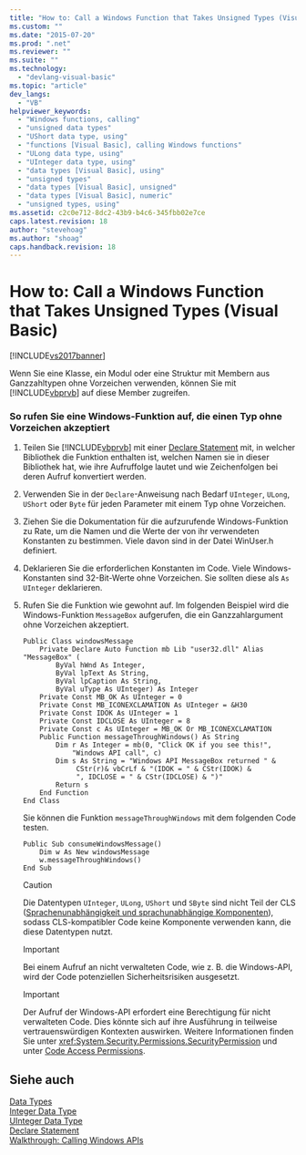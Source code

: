 ```yaml
---
title: "How to: Call a Windows Function that Takes Unsigned Types (Visual Basic) | Microsoft Docs"
ms.custom: ""
ms.date: "2015-07-20"
ms.prod: ".net"
ms.reviewer: ""
ms.suite: ""
ms.technology: 
  - "devlang-visual-basic"
ms.topic: "article"
dev_langs: 
  - "VB"
helpviewer_keywords: 
  - "Windows functions, calling"
  - "unsigned data types"
  - "UShort data type, using"
  - "functions [Visual Basic], calling Windows functions"
  - "ULong data type, using"
  - "UInteger data type, using"
  - "data types [Visual Basic], using"
  - "unsigned types"
  - "data types [Visual Basic], unsigned"
  - "data types [Visual Basic], numeric"
  - "unsigned types, using"
ms.assetid: c2c0e712-8dc2-43b9-b4c6-345fbb02e7ce
caps.latest.revision: 18
author: "stevehoag"
ms.author: "shoag"
caps.handback.revision: 18
---
```

# How to: Call a Windows Function that Takes Unsigned Types (Visual Basic)
[!INCLUDE[vs2017banner](../../../visual-basic/includes/vs2017banner.md)]

Wenn Sie eine Klasse, ein Modul oder eine Struktur mit Membern aus Ganzzahltypen ohne Vorzeichen verwenden, können Sie mit [!INCLUDE[vbprvb](../../../csharp/programming-guide/concepts/linq/includes/vbprvb-md.md)] auf diese Member zugreifen.  
  
### So rufen Sie eine Windows\-Funktion auf, die einen Typ ohne Vorzeichen akzeptiert  
  
1.  Teilen Sie [!INCLUDE[vbprvb](../../../csharp/programming-guide/concepts/linq/includes/vbprvb-md.md)] mit einer [Declare Statement](../../../visual-basic/language-reference/statements/declare-statement.md) mit, in welcher Bibliothek die Funktion enthalten ist, welchen Namen sie in dieser Bibliothek hat, wie ihre Aufruffolge lautet und wie Zeichenfolgen bei deren Aufruf konvertiert werden.  
  
2.  Verwenden Sie in der `Declare`\-Anweisung nach Bedarf `UInteger`, `ULong`, `UShort` oder `Byte` für jeden Parameter mit einem Typ ohne Vorzeichen.  
  
3.  Ziehen Sie die Dokumentation für die aufzurufende Windows\-Funktion zu Rate, um die Namen und die Werte der von ihr verwendeten Konstanten zu bestimmen.  Viele davon sind in der Datei WinUser.h definiert.  
  
4.  Deklarieren Sie die erforderlichen Konstanten im Code.  Viele Windows\-Konstanten sind 32\-Bit\-Werte ohne Vorzeichen. Sie sollten diese als `As` `UInteger` deklarieren.  
  
5.  Rufen Sie die Funktion wie gewohnt auf.  Im folgenden Beispiel wird die Windows\-Funktion `MessageBox` aufgerufen, die ein Ganzzahlargument ohne Vorzeichen akzeptiert.  
  
    ```  
    Public Class windowsMessage  
        Private Declare Auto Function mb Lib "user32.dll" Alias "MessageBox" (  
            ByVal hWnd As Integer,   
            ByVal lpText As String,   
            ByVal lpCaption As String,   
            ByVal uType As UInteger) As Integer  
        Private Const MB_OK As UInteger = 0  
        Private Const MB_ICONEXCLAMATION As UInteger = &H30  
        Private Const IDOK As UInteger = 1  
        Private Const IDCLOSE As UInteger = 8  
        Private Const c As UInteger = MB_OK Or MB_ICONEXCLAMATION  
        Public Function messageThroughWindows() As String  
            Dim r As Integer = mb(0, "Click OK if you see this!",   
                "Windows API call", c)  
            Dim s As String = "Windows API MessageBox returned " &  
                 CStr(r)& vbCrLf & "(IDOK = " & CStr(IDOK) &  
                 ", IDCLOSE = " & CStr(IDCLOSE) & ")"  
            Return s  
        End Function  
    End Class  
    ```  
  
     Sie können die Funktion `messageThroughWindows` mit dem folgenden Code testen.  
  
    ```  
    Public Sub consumeWindowsMessage()  
        Dim w As New windowsMessage  
        w.messageThroughWindows()  
    End Sub  
    ```  
  
    > [!CAUTION]
    >  Die Datentypen `UInteger`, `ULong`, `UShort` und `SByte` sind nicht Teil der CLS \([Sprachenunabhängigkeit und sprachunabhängige Komponenten](../Topic/Language%20Independence%20and%20Language-Independent%20Components.md)\), sodass CLS\-kompatibler Code keine Komponente verwenden kann, die diese Datentypen nutzt.  
  
    > [!IMPORTANT]
    >  Bei einem Aufruf an nicht verwalteten Code, wie z. B. die Windows\-API, wird der Code potenziellen Sicherheitsrisiken ausgesetzt.  
  
    > [!IMPORTANT]
    >  Der Aufruf der Windows\-API erfordert eine Berechtigung für nicht verwalteten Code. Dies könnte sich auf ihre Ausführung in teilweise vertrauenswürdigen Kontexten auswirken.  Weitere Informationen finden Sie unter <xref:System.Security.Permissions.SecurityPermission> und unter [Code Access Permissions](http://msdn.microsoft.com/de-de/e5ae402f-6dda-4732-bbe8-77296630f675).  
  
## Siehe auch  
 [Data Types](../../../visual-basic/language-reference/data-types/data-type-summary.md)   
 [Integer Data Type](../../../visual-basic/language-reference/data-types/integer-data-type.md)   
 [UInteger Data Type](../../../visual-basic/language-reference/data-types/uinteger-data-type.md)   
 [Declare Statement](../../../visual-basic/language-reference/statements/declare-statement.md)   
 [Walkthrough: Calling Windows APIs](../../../visual-basic/programming-guide/com-interop/walkthrough-calling-windows-apis.md)
